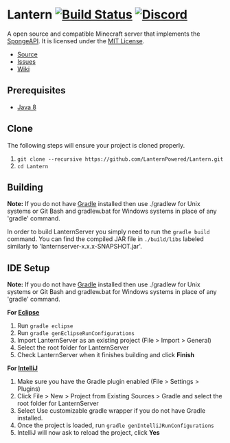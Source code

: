 # Lantern [![Build Status](https://travis-ci.org/LanternPowered/Lantern.svg?branch=master)](https://travis-ci.org/LanternPowered/Lantern) [![Discord](https://img.shields.io/badge/chat-on%20discord-6E85CF.svg)](https://discord.gg/ArSrsuU)

A open source and compatible Minecraft server that implements the [SpongeAPI]. It is licensed under the [MIT License].

* [Source]
* [Issues]
* [Wiki]

## Prerequisites
* [Java 8]

## Clone
The following steps will ensure your project is cloned properly.

1. `git clone --recursive https://github.com/LanternPowered/Lantern.git`
2. `cd Lantern`

## Building
__Note:__ If you do not have [Gradle] installed then use ./gradlew for Unix systems or Git Bash and gradlew.bat for Windows systems in place of any 'gradle' command.

In order to build LanternServer you simply need to run the `gradle build` command. You can find the compiled JAR file in `./build/libs` labeled similarly to 'lanternserver-x.x.x-SNAPSHOT.jar'.

## IDE Setup
__Note:__ If you do not have [Gradle] installed then use ./gradlew for Unix systems or Git Bash and gradlew.bat for Windows systems in place of any 'gradle' command.

__For [Eclipse]__
  1. Run `gradle eclipse`
  2. Run `gradle genEclipseRunConfigurations`
  3. Import LanternServer as an existing project (File > Import > General)
  4. Select the root folder for LanternServer
  5. Check LanternServer when it finishes building and click **Finish**

__For [IntelliJ]__
  1. Make sure you have the Gradle plugin enabled (File > Settings > Plugins)
  2. Click File > New > Project from Existing Sources > Gradle and select the root folder for LanternServer
  3. Select Use customizable gradle wrapper if you do not have Gradle installed.
  4. Once the project is loaded, run `gradle genIntelliJRunConfigurations`
  5. IntelliJ will now ask to reload the project, click **Yes**

[Eclipse]: https://eclipse.org/
[Gradle]: https://www.gradle.org/
[IntelliJ]: http://www.jetbrains.com/idea/
[Source]: https://github.com/LanternPowered/LanternServer
[Java 8]: http://www.oracle.com/technetwork/java/javase/downloads/jdk8-downloads-2133151.html
[Issues]: https://github.com/LanternPowered/LanternServer/issues
[Wiki]: https://github.com/LanternPowered/LanternServer/wiki
[MIT License]: https://www.tldrlegal.com/license/mit-license
[SpongeAPI]: https://github.com/SpongePowered/SpongeAPI
